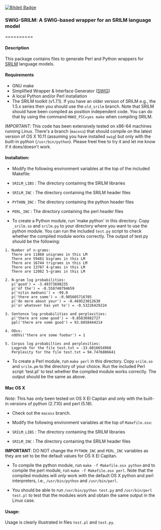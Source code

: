 [![Bitdeli Badge](https://d2weczhvl823v0.cloudfront.net/desilinguist/swig-srilm/trend.png)](https://bitdeli.com/free "Bitdeli Badge")

### SWIG-SRILM: A SWIG-based wrapper for an SRILM language model
==========

#### Description
This package contains files to generate Perl and Python wrappers for 
[SRILM](http://www.speech.sri.com/projects/srilm/) language models.

#### Requirements
- GNU make
- Simplified Wrapper & Interface Generator ([SWIG](http://swig.org/)) 
- A local Python and/or Perl installation
- The SRILM toolkit (v1.7.1). If you have an older version of SRILM e.g., the 1.5.x series then you should use the `old_srilm` branch. Note that SRILM should have been compiled as position independent code. You can do that by using the command `MAKE_PIC=yes make` when compiling SRILM.

*IMPORTANT*: This code has been extensively tested on x86-64 machines running Linux. There's a branch (`macosx`) that should compile on the latest version of OS X 10.11 (assuming you have installed `swig`) but only with the built-in python (`/usr/bin/python`). Please freel free to try it and let me know if it does/doesn't work.

#### Installation:
- Modify the following environment variables at the top of the included Makefile:
 - `SRILM_LIBS` : The directory containing the SRILM libraries
 - `SRILM_INC`  : The directory containing the SRILM header files
 - `PYTHON_INC` : The directory containing the python header files
 - `PERL_INC`   : The directory containing the perl header files

- To create a Python module, run 'make python' in this directory. 
Copy `_srilm.so` and `srilm.py` to your directory where you want to 
use the python module. You can run the included `test.py` script to check 
whether the compiled module works correctly. The output of test.py should be
the following:
```
1. Number of n-grams:
   There are 11868 unigrams in this LM
   There are 59481 bigrams in this LM
   There are 16744 trigrams in this LM
   There are 13787 4-grams in this LM
   There are 12082 5-grams in this LM

2. N-gram log probabilities:
   p('good') = -3.49373698235
   p('of the') = -0.558740794659
   p('nitin madnani') = -99.0
   p('there are some') = -0.985605716705
   p('do more about your') = -0.469523012638
   p('or whatever has yet to') = -0.53226429224

3. Sentence log probabilities and perplexities:
   p('there are some good') = -9.85836982727
   ppl('there are some good') = 93.6858444214

4. OOvs:
   nOOVs('there are some foobar') = 1

5. Corpus log probabilties and perplexities:
   Logprob for the file test.txt = -33.6016654968
   Perplexity for the file test.txt = 94.7476806641
```
- To create a Perl module, run `make perl` in this directory. 
Copy `srilm.so` and `srilm.pm` to the directory of your choice. 
Run the included Perl script 'test.pl' to test whether the compiled module works correctly. The output should be the same as above.

#### Mac OS X

*Note*: This has only been tested on OS X El Capitan and only with the built-in versions of python (2.7.10) and perl (5.18).

- Check out the `macosx` branch.

- Modify the following environment variables at the top of `Makefile.osx`:
 - `SRILM_LIBS` : The directory containing the SRILM libraries
 - `SRILM_INC`  : The directory containing the SRILM header files

**IMPORTANT**: DO NOT change the `PYTHON_INC` and `PERL_INC` variables as they are set to be the default values for OS X El Capitan.

- To compile the python module, run `make -f Makefile.osx python` and to compile the perl module, run `make -f Makefile.osx perl`. Note that the compiled modules will *only* work with the default OS X python and perl interpreters, i.e., `/usr/bin/python` and `/usr/bin/perl`.

- You should be able to run `/usr/bin/python test.py` and `/usr/bin/perl test.pl` to test that the modules work and obtain the same output in the Linux case.

#### Usage:
Usage is clearly illustrated in files `test.pl` and `test.py`. 


